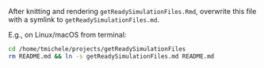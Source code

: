 After knitting and rendering `getReadySimulationFiles.Rmd`, overwrite this file with a symlink to `getReadySimulationFiles.md`.

E.g., on Linux/macOS from terminal:

```bash
cd /home/tmichele/projects/getReadySimulationFiles
rm README.md && ln -s getReadySimulationFiles.md README.md
```
